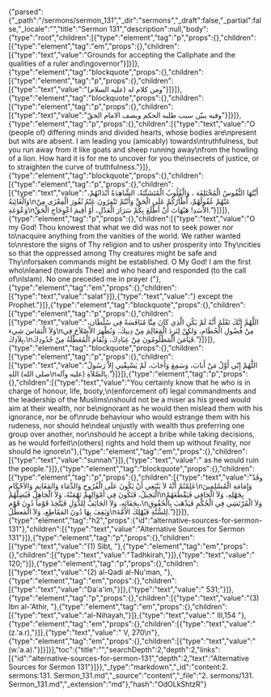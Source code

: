 {"parsed":{"_path":"/sermons/sermon_131","_dir":"sermons","_draft":false,"_partial":false,"_locale":"","title":"Sermon 131","description":null,"body":{"type":"root","children":[{"type":"element","tag":"p","props":{},"children":[{"type":"element","tag":"em","props":{},"children":[{"type":"text","value":"Grounds for accepting the Caliphate and the qualities of a ruler and\ngovernor"}]}]},{"type":"element","tag":"blockquote","props":{},"children":[{"type":"element","tag":"p","props":{},"children":[{"type":"text","value":"ومن كلام له (عليه السلام)"}]}]},{"type":"element","tag":"blockquote","props":{},"children":[{"type":"element","tag":"p","props":{},"children":[{"type":"text","value":"وفيه يبيّن سبب طلبه الحكم ويصف الامام الحقّ"}]}]},{"type":"element","tag":"p","props":{},"children":[{"type":"text","value":"O (people of) differing minds and divided hearts, whose bodies are\npresent but wits are absent. I am leading you (amicably) towards\ntruthfulness, but you run away from it like goats and sheep running away\nfrom the howling of a lion. How hard it is for me to uncover for you the\nsecrets of justice, or to straighten the curve of truthfulness."}]},{"type":"element","tag":"blockquote","props":{},"children":[{"type":"element","tag":"p","props":{},"children":[{"type":"text","value":"أَيَّتُهَا النُّفُوسُ الْمُخْتَلِفَة ، وَالْقُلُوبُ الْمُتَشَتِّتَةُ، الشَّاهِدَةُ أَبْدَانُهُمْ، وَالْغَائِبَةُ\nعَنْهُمْ عُقُولُهُمْ، أَظْأَرُكُمْ عَلَى الْحَقِّ وَأَنْتُمْ تَنْفِرُونَ عَنْهُ نُفُورَ الْمِعْزَى مِنْ وَعْوَعَةِ\nالاْسَدِ! هَيْهَاتَ أَنْ أَطْلَعَ بِكُمْ سَرَارَ الْعَدْلِ، أَوْ أُقِيمَ اعْوِجَاجِ الْحَقِّ."}]}]},{"type":"element","tag":"p","props":{},"children":[{"type":"text","value":"O my God! Thou knowest that what we did was not to seek power nor to\nacquire anything from the vanities of the world. We rather wanted to\nrestore the signs of Thy religion and to usher prosperity into Thy\ncities so that the oppressed among Thy creatures might be safe and Thy\nforsaken commands might be established. O My God! I am the first who\nleaned (towards Thee) and who heard and responded (to the call of\nIslam). No one preceded me in prayer ("},{"type":"element","tag":"em","props":{},"children":[{"type":"text","value":"salat"}]},{"type":"text","value":") except the Prophet."}]},{"type":"element","tag":"blockquote","props":{},"children":[{"type":"element","tag":"p","props":{},"children":[{"type":"text","value":"اللَّهُمَّ إِنَّكَ تَعْلَمُ أَنَّهُ لَمْ يَكُنِ الَّذِي كَانَ مِنَّا مُنَافَسَةً فِي سُلْطَان، وَلاَ الْتمَاسَ شِيء\nمِنْ فُضُولِ الْحُطَامِ، وَلكِنْ لِنَرِدَ الْمَعَالِمَ مِنْ دِينِكَ، وَنُظْهِرَ الاْصْلاَحَ فِي بِلاَدِكَ،\nفَيَأْمَنَ الْمَظْلُومُونَ مِنْ عِبَادِكَ، وَتُقَامَ الْمُعَطَّلَةُ مِنْ حُدُودِكَ."}]}]},{"type":"element","tag":"blockquote","props":{},"children":[{"type":"element","tag":"p","props":{},"children":[{"type":"text","value":"اللَّهُمْ إِنّي أَوَّلُ مَنْ أَنابَ، وَسَمِعَ وَأَجَابَ، لَمْ يَسْبِقْنِي إِلاَّ رَسُولُ اللهِ (صلى الله\nعليه وآله) بِالصَّلاَةِ."}]}]},{"type":"element","tag":"p","props":{},"children":[{"type":"text","value":"You certainly know that he who is in charge of honour, life, booty,\n(enforcement of) legal commandments and the leadership of the Muslims\nshould not be a miser as his greed would aim at their wealth, nor be\nignorant as he would then mislead them with his ignorance, nor be of\nrude behaviour who would estrange them with his rudeness, nor should he\ndeal unjustly with wealth thus preferring one group over another, nor\nshould he accept a bribe while taking decisions, as he would forfeit\n(others) rights and hold them up without finality, nor should he ignore\n"},{"type":"element","tag":"em","props":{},"children":[{"type":"text","value":"sunnah"}]},{"type":"text","value":" as he would ruin the people."}]},{"type":"element","tag":"blockquote","props":{},"children":[{"type":"element","tag":"p","props":{},"children":[{"type":"text","value":"وقَدْ عَلِمْتُمْ أَنَّهُ لاَ يَنْبَغِي أَنْ يَكُونَ عَلَى الْفُرُوجِ وَالدِّمَاءِ وَالمَغَانِمِ وَالاَحْكَامِ\nوَإِمَامَةِ الْمُسْلِمِينَ الْبَخِيلُ، فَتَكُونَ فِي أَمْوَالِهِمْ نَهْمَتُهُ، وَلاَ الْجَاهِلُ فَيُضِلَّهُمْ\nبِجَهْلِهِ، وَلاَ الْجَافِي فَيَقْطَعَهُمْ بِجَفَائِهِ، وَلاَ الجَائِفُ لِلدُّوَلِ فَيَتَّخِذَ قَوْماً دُونَ قَوْم،\nوَلاَ الْمُرْتَشِي فِي الْحُكْمِ فَيَذْهَبَ بِالْحُقُوقِ وَيَقِفَ بِهَا دُونَ المَقَاطِعِ، وَلاَ الْمَعطِّلُ\nلِلسُّنَّةِ فَيُهْلِكَ الاُمَّةَ."}]}]},{"type":"element","tag":"h2","props":{"id":"alternative-sources-for-sermon-131"},"children":[{"type":"text","value":"Alternative Sources for Sermon 131"}]},{"type":"element","tag":"p","props":{},"children":[{"type":"text","value":"(1) Sibt, "},{"type":"element","tag":"em","props":{},"children":[{"type":"text","value":"Tadhkirah,"}]},{"type":"text","value":" 120;"}]},{"type":"element","tag":"p","props":{},"children":[{"type":"text","value":"(2) al-Qadi al-Nu'man, "},{"type":"element","tag":"em","props":{},"children":[{"type":"text","value":"Da'a'im,"}]},{"type":"text","value":" 531;"}]},{"type":"element","tag":"p","props":{},"children":[{"type":"text","value":"(3) Ibn al-'Athir, "},{"type":"element","tag":"em","props":{},"children":[{"type":"text","value":"al-Nihayah,"}]},{"type":"text","value":" III,154 "},{"type":"element","tag":"em","props":{},"children":[{"type":"text","value":"(z.'a.r),"}]},{"type":"text","value":" V, 270\n"},{"type":"element","tag":"em","props":{},"children":[{"type":"text","value":"(w.'a.a)."}]}]}],"toc":{"title":"","searchDepth":2,"depth":2,"links":[{"id":"alternative-sources-for-sermon-131","depth":2,"text":"Alternative Sources for Sermon 131"}]}},"_type":"markdown","_id":"content:2. sermons:131. Sermon_131.md","_source":"content","_file":"2. sermons/131. Sermon_131.md","_extension":"md"},"hash":"OdOLkShtzR"}